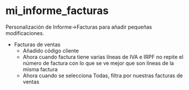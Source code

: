 # mi_informe_facturas
Personalización de Informe->Facturas para añadir pequeñas modificaciones.
<ul>
<li>Facturas de ventas
<ul>
<li>Añadido código cliente
<li>Ahora cuando factura tiene varias líneas de IVA e IRPF no repite el número de factura con lo que se ve mejor que son líneas de la misma factura
<li>Ahora cuando se selecciona Todas, filtra por nuestras facturas de ventas
</ul>
</ul>
